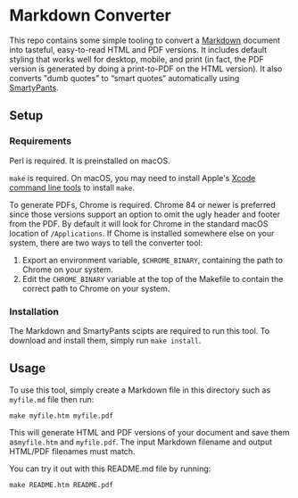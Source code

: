 # Markdown Converter

This repo contains some simple tooling to convert a
[Markdown](https://daringfireball.net/projects/markdown/syntax) document into
tasteful, easy-to-read HTML and PDF versions. It includes default styling that
works well for desktop, mobile, and print (in fact, the PDF version is generated
by doing a print-to-PDF on the HTML version). It also converts "dumb quotes" to
“smart quotes” automatically using
[SmartyPants](https://daringfireball.net/projects/smartypants/).


## Setup

### Requirements

Perl is required. It is preinstalled on macOS.

`make` is required. On macOS, you may need to install Apple's [Xcode command
line tools](https://developer.apple.com/library/archive/technotes/tn2339/_index.html)
to install `make`.

To generate PDFs, Chrome is required. Chrome 84 or newer is preferred since
those versions support an option to omit the ugly header and footer from the
PDF. By default it will look for Chrome in the standard macOS location of
`/Applications`. If Chome is installed somewhere else on your system, there are
two ways to tell the converter tool:

1. Export an environment variable, `$CHROME_BINARY`, containing the path to
   Chrome on your system.
2. Edit the `CHROME_BINARY` variable at the top of the Makefile to contain the
   correct path to Chrome on your system.


### Installation

The Markdown and SmartyPants scipts are required to run this tool. To download
and install them, simply run `make install`.

## Usage

To use this tool, simply create a Markdown file in this directory such as
`myfile.md` file then run:

    make myfile.htm myfile.pdf

This will generate HTML and PDF versions of your document and save them
as`myfile.htm` and `myfile.pdf`. The input Markdown filename and output HTML/PDF
filenames must match.

You can try it out with this README.md file by running:

    make README.htm README.pdf
